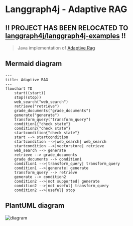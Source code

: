 # Langgraph4j - Adaptive RAG

‼️ **PROJECT HAS BEEN RELOCATED TO [langgraph4j/langgraph4j-examples](https://github.com/langgraph4j/langgraph4j-examples)** ‼️
----

> Java implementation of [Adaptive Rag]
## Mermaid diagram

```mermaid
---
title: Adaptive RAG
---
flowchart TD
	start((start))
	stop((stop))
	web_search("web_search")
	retrieve("retrieve")
	grade_documents("grade_documents")
	generate("generate")
	transform_query("transform_query")
	condition1{"check state"}
	condition2{"check state"}
	startcondition{"check state"}
	start --> startcondition
	startcondition -->|web_search| web_search
	startcondition -->|vectorstore| retrieve
	web_search --> generate
	retrieve --> grade_documents
	grade_documents --> condition1
	condition1 -->|transform_query| transform_query
	condition1 -->|generate| generate
	transform_query --> retrieve
	generate --> condition2
	condition2 -->|not supported| generate
	condition2 -->|not useful| transform_query
	condition2 -->|useful| stop
```

## PlantUML diagram
![diagram](AdaptiveRag.png)



[Adaptive Rag]:https://github.com/langchain-ai/langgraph/blob/main/examples/rag/langgraph_adaptive_rag.ipynb



